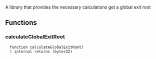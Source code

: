 
A library that provides the necessary calculations get a global exit root

## Functions
### calculateGlobalExitRoot
```solidity
  function calculateGlobalExitRoot(
  ) internal returns (bytes32)
```




